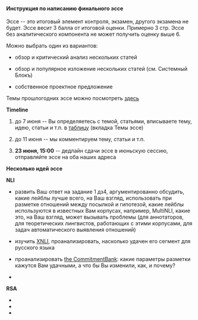 #### Инструкция по написанию финального эссе

Эссе -- это итоговый элемент контроля, экзамен, другого экзамена не будет. Эссе весит 3 балла от итоговой оценки. Примерно 3 стр. Эссе без аналитического компонента не может получить оценку выше 6. 

Можно выбрать один из вариантов:

+ обзор и критический анализ нескольких статей

+ обзор и популярное изложение нескольких статей
(см. Системный Блокъ)

+ собственное проектное предложение

Темы прошлогодних эссе можно посмотреть [здесь](https://docs.google.com/spreadsheets/d/1BTi6BvkOUnkGIsIz2KXwJPZycxnDVTs62B2hic4U8BM/edit#gid=1515782701)

**Timeline**

1. до 7 июня -- Вы определяетесь с темой, статьями, вписываете тему, идею, статьи и т.п. в [таблицу](https://docs.google.com/spreadsheets/d/12e1FOVfFTfMDXthu1XsSK1MkcpB_4hUJHfJ8If2xcsE/edit?usp=sharing) (вкладка Темы эссе)

2. до 11 июня -- мы комментируем тему, статьи и т.п.

3. **23 июня, 15:00** -- дедлайн сдачи эссе в июньскую сессию, отправляйте эссе на оба наших адреса

**Несколько идей эссе**

**NLI**

+ развить Ваш ответ на задание 1 дз4, аргументированно обсудить, какие лейблы лучше всего, на Ваш взгляд, использовать при разметке отношений между посылкой и гипотезой, какие лейблы используются в известных Вам корпусах, например, MultiNLI, какие это, на Ваш взгляд, может вызывать проблемы (для аннотаторов, для теоретических лингвистов, работающих с этими корпусами, для задач автоматического выявления отношений)

+ изучить [XNLI](https://github.com/facebookresearch/XNLI), проанализировать, насколько удачен его сегмент для русского языка

+ проанализировать [the CommitmentBank](https://github.com/mcdm/CommitmentBank): какие параметры разметки кажутся Вам удачными, а что бы Вы изменили, как, и почему?

+ 

**RSA**

+ 

+

+
